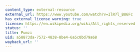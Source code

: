 ```yaml
---
content_type: external-resource
external_url: https://www.youtube.com/watch?v=IlR7l_B86Fc
has_external_license_warning: true
license: https://en.wikipedia.org/wiki/All_rights_reserved
status: ''
title: Pumzi
uid: a58873da-7572-4838-8be4-6a5c0bd79a68
wayback_url: ''
---
```

